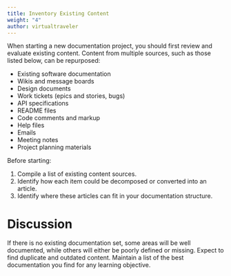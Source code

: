 ```yaml
---
title: Inventory Existing Content
weight: "4"
author: virtualtraveler
---
```


When starting a new documentation project, you should first review and evaluate existing content. Content from multiple sources, such as those listed below, can be repurposed:

- Existing software documentation
- Wikis and message boards
- Design documents
- Work tickets (epics and stories, bugs)
- API specifications  
- README files
- Code comments and markup
- Help files
- Emails
- Meeting notes
- Project planning materials

Before starting:
1. Compile a list of existing content sources.
2. Identify how each item could be decomposed or converted into an article.
3. Identify where these articles can fit in your documentation structure.

# Discussion

If there is no existing documentation set, some areas will be well documented, while others will either be poorly defined or missing. Expect to find duplicate and outdated content. Maintain a list of the best documentation you find for any learning objective.  
